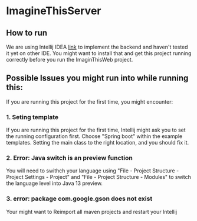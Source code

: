 # ImagineThisServer

## How to run
We are using Intellij IDEA [link](https://www.jetbrains.com/idea/) to implement the backend and haven't tested it yet on other IDE. You might want to install that and get this project running correctly before you run the ImaginThisWeb project. 

## Possible Issues you might run into while running this:
If you are running this project for the first time, you might encounter:
### 1. Seting template
If you are running this project for the first time, Intellij might ask you to set the running configuration first. Choose "Spring boot" within the example templates. Setting the main class to the right location, and you should fix it. 
### 2. Error: Java switch is an preview function
You will need to swithch your language using "File - Project Structure - Project Settings - Project" and "File - Project Structure - Modules" to switch the language level into Java 13 preview.
### 3. error: package com.google.gson does not exist
Your might want to Reimport all maven projects and restart your Intellij
